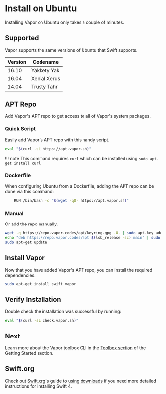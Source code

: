 # Install on Ubuntu

Installing Vapor on Ubuntu only takes a couple of minutes.

## Supported

Vapor supports the same versions of Ubuntu that Swift supports.

| Version | Codename     |
|---------|--------------|
| 16.10   | Yakkety Yak  |
| 16.04   | Xenial Xerus |
| 14.04   | Trusty Tahr  |

## APT Repo

Add Vapor's APT repo to get access to all of Vapor's system packages.

### Quick Script

Easily add Vapor's APT repo with this handy script.

```sh
eval "$(curl -sL https://apt.vapor.sh)"
```

!!! note
	This command requires `curl` which can be installed using `sudo apt-get install curl`

### Dockerfile
When configuring Ubuntu from a Dockerfile, adding the APT repo can be done via this command:
```sh
	RUN /bin/bash -c "$(wget -qO- https://apt.vapor.sh)"
```

### Manual

Or add the repo manually.

```sh
wget -q https://repo.vapor.codes/apt/keyring.gpg -O- | sudo apt-key add -
echo "deb https://repo.vapor.codes/apt $(lsb_release -sc) main" | sudo tee /etc/apt/sources.list.d/vapor.list
sudo apt-get update
```

## Install Vapor

Now that you have added Vapor's APT repo, you can install the required dependencies.

```sh
sudo apt-get install swift vapor
```

## Verify Installation

Double check the installation was successful by running:

```sh
eval "$(curl -sL check.vapor.sh)"
```

## Next

Learn more about the Vapor toolbox CLI in the [Toolbox section](toolbox.md) of the Getting Started section.

## Swift.org

Check out [Swift.org](https://swift.org)'s guide to [using downloads](https://swift.org/download/#using-downloads) if you need more detailed instructions for installing Swift 4.
